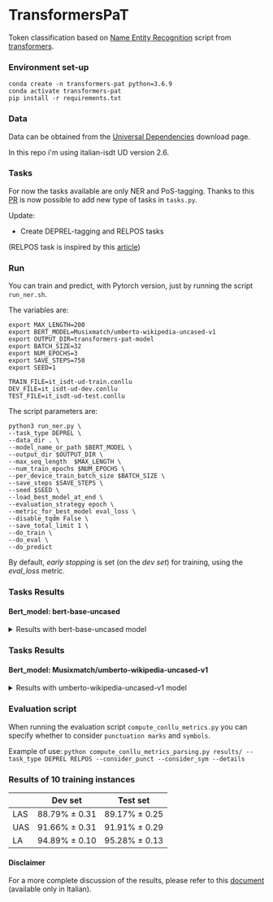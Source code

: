 # TransformersPaT

Token classification based on [Name Entity Recognition](https://github.com/huggingface/transformers/tree/master/examples/token-classification) script from [transformers](https://github.com/huggingface/transformers).

### Environment set-up
```
conda create -n transformers-pat python=3.6.9
conda activate transformers-pat
pip install -r requirements.txt
```

### Data

Data can be obtained from the [Universal Dependencies](https://universaldependencies.org/#download) download page.

In this repo i'm using italian-isdt UD version 2.6.

### Tasks

For now the tasks available are only NER and PoS-tagging. 
Thanks to this [PR](https://github.com/huggingface/transformers/pull/6457) is now possible to add new type of tasks in ```tasks.py```.

Update:
- Create DEPREL-tagging and RELPOS tasks

(RELPOS task is inspired by this [article](https://www.aclweb.org/anthology/2020.lrec-1.643/))

### Run

You can train and predict, with Pytorch version, just by running the script ```run_ner.sh```.

The variables are:

```
export MAX_LENGTH=200
export BERT_MODEL=Musixmatch/umberto-wikipedia-uncased-v1
export OUTPUT_DIR=transformers-pat-model
export BATCH_SIZE=32
export NUM_EPOCHS=3
export SAVE_STEPS=750
export SEED=1

TRAIN_FILE=it_isdt-ud-train.conllu
DEV_FILE=it_isdt-ud-dev.conllu
TEST_FILE=it_isdt-ud-test.conllu
```

The script parameters are:

```
python3 run_ner.py \
--task_type DEPREL \
--data_dir . \
--model_name_or_path $BERT_MODEL \
--output_dir $OUTPUT_DIR \
--max_seq_length  $MAX_LENGTH \
--num_train_epochs $NUM_EPOCHS \
--per_device_train_batch_size $BATCH_SIZE \
--save_steps $SAVE_STEPS \
--seed $SEED \
--load_best_model_at_end \
--evaluation_strategy epoch \
--metric_for_best_model eval_loss \
--disable_tqdm False \
--save_total_limit 1 \
--do_train \
--do_eval \
--do_predict
```

By default, *early stopping* is set (on the *dev set*) for training, using the *eval_loss* metric.

### Tasks Results
#### Bert_model: bert-base-uncased

<details>
  <summary>Results with bert-base-uncased model</summary>
  
  #### task_type: POS (PoS-tagging)

##### Dev results 
```
eval_loss = 0.12940883628604277
eval_accuracy_score = 0.9644776620759153
eval_precision = 0.9595684967549553
eval_recall = 0.9593160894344586
eval_f1 = 0.9594422764940589
epoch = 3.0
```

##### Test results
```
eval_loss = 0.10366534093226933
eval_accuracy_score = 0.968596946125036
eval_precision = 0.9643250826736146
eval_recall = 0.965002005615724
eval_f1 = 0.964663425392211
```

#### task_type: DEPREL (Universal Dependency Relations)

##### Dev results 
```
eval_loss = 0.2954632102603644
eval_accuracy_score = 0.9126637554585153
eval_precision = 0.9099708754497173
eval_recall = 0.907560871422469
eval_f1 = 0.9087642756319775
epoch = 3.0
```

##### Test results
```
eval_loss = 0.2616970073737082
eval_accuracy_score = 0.9204840103716508
eval_precision = 0.9175308158873019
eval_recall = 0.9155603279968763
eval_f1 = 0.9165445128505815
```

#### task_type: RELPOS (Relative Position between head and id)

##### Dev results 
```
eval_loss = 0.7067813938352424
eval_accuracy_score = 0.7946758481692979
eval_precision = 0.7764951826940556
eval_recall = 0.7655703916121517
eval_f1 = 0.7709940887144081
epoch = 3.0
```

##### Test results
```
eval_loss = 0.6422599390393398
eval_accuracy_score = 0.8077403245942572
eval_precision = 0.7905175085218469
eval_recall = 0.7807590287696389
eval_f1 = 0.7856079659190063
```

#### Evaluation of DEPREL and RELPOS together
Evaluation done through the script ```compute_conllu_metrics.py```
```
las = 76.61165048543688 %  (7891 / 10300)
uas = 80.85436893203884 %  (8328 / 10300)
label_acc = 92.07766990291262 %  (9484 / 10300)
total = 10300
punct = 1162
```
</details>


### Tasks Results
#### Bert_model: Musixmatch/umberto-wikipedia-uncased-v1

<details>
  <summary>Results with umberto-wikipedia-uncased-v1 model</summary>
  
#### task_type: DEPREL (Universal Dependency Relations)

##### Dev results 
```
eval_loss = 0.1996578574180603
eval_accuracy_score = 0.9547363117232113
eval_precision = 0.9531958586463593
eval_recall = 0.9517300299017514
eval_f1 = 0.9524623803009576
epoch = 7.0
```

##### Test results
```
eval_loss = 0.16917972266674042
eval_accuracy_score = 0.9584333301334357
eval_precision = 0.9574780058651027
eval_recall = 0.9557962529274004
eval_f1 = 0.9566363902724876
```

#### task_type: RELPOS (Relative Position between head and id)

##### Dev results 
```
eval_loss = 0.45070308446884155
eval_accuracy_score = 0.8899059455828014
eval_precision = 0.8824270795822831
eval_recall = 0.8783941213370373
eval_f1 = 0.8804059819463781
epoch = 10.0
```

##### Test results
```
eval_loss = 0.37038251757621765
eval_accuracy_score = 0.8948833637323605
eval_precision = 0.8859307802580381
eval_recall = 0.8825869631745384
eval_f1 = 0.8842557105626245
```

#### Evaluation of DEPREL and RELPOS together
Evaluation done through the script ```compute_conllu_metrics.py``` without consider ```punctuation marks``` and ```symbols``` - **dev set**
```
Considered punct: False
Considered sym: False
las = 89.09 %
uas = 91.99 %
label_acc = 94.91 %
punct = 0
sym = 0
<unk> = 12
```

Evaluation done through the script ```compute_conllu_metrics.py``` without consider ```punctuation marks``` and ```symbols``` - **test set**
```
Considered punct: False
Considered sym: False
las = 89.31 %
uas = 92.05 %
label_acc = 95.36 %
punct = 0
sym = 0
<unk> = 18
```
</details>


### Evaluation script
When running the evaluation script ```compute_conllu_metrics.py``` you can specify whether to consider ```punctuation marks``` and ```symbols```.

Example of use:
    ```python compute_conllu_metrics_parsing.py results/ --task_type DEPREL RELPOS --consider_punct --consider_sym --details```

### Results of 10 training instances
|     |    Dev set     |    Test set     |
|-----|----------------|-----------------|
| LAS |  88.79% ± 0.31 |  89.17% ± 0.25  |
| UAS |  91.66% ± 0.31 |  91.91% ± 0.29  |
| LA  |  94.89% ± 0.10 |  95.28% ± 0.13  |

#### Disclaimer
For a more complete discussion of the results, please refer to this [document](https://amslaurea.unibo.it/22898/) (available only in Italian).